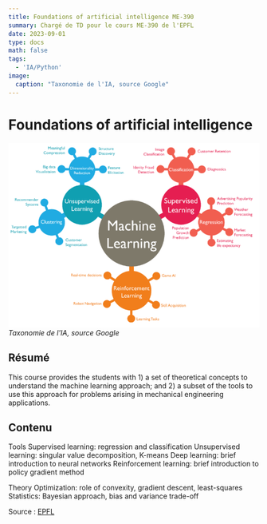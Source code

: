 ```yaml
---
title: Foundations of artificial intelligence ME-390 
summary: Chargé de TD pour le cours ME-390 de l'EPFL
date: 2023-09-01
type: docs
math: false
tags:
  - 'IA/Python'
image:
  caption: "Taxonomie de l'IA, source Google"
---
```


# Foundations of artificial intelligence

![Image alt](featured.png)
*Taxonomie de l'IA, source Google*

## Résumé

This course provides the students with 1) a set of theoretical concepts to understand the machine learning approach; and 2) a subset of the tools to use this approach for problems arising in mechanical engineering applications.

## Contenu

Tools
Supervised learning: regression and classification
Unsupervised learning: singular value decomposition, K-means
Deep learning: brief introduction to neural networks
Reinforcement learning: brief introduction to policy gradient method
 
Theory
Optimization: role of convexity, gradient descent, least-squares
Statistics: Bayesian approach, bias and variance trade-off


Source : 
[EPFL](https://edu.epfl.ch/coursebook/en/foundations-of-artificial-intelligence-ME-390)